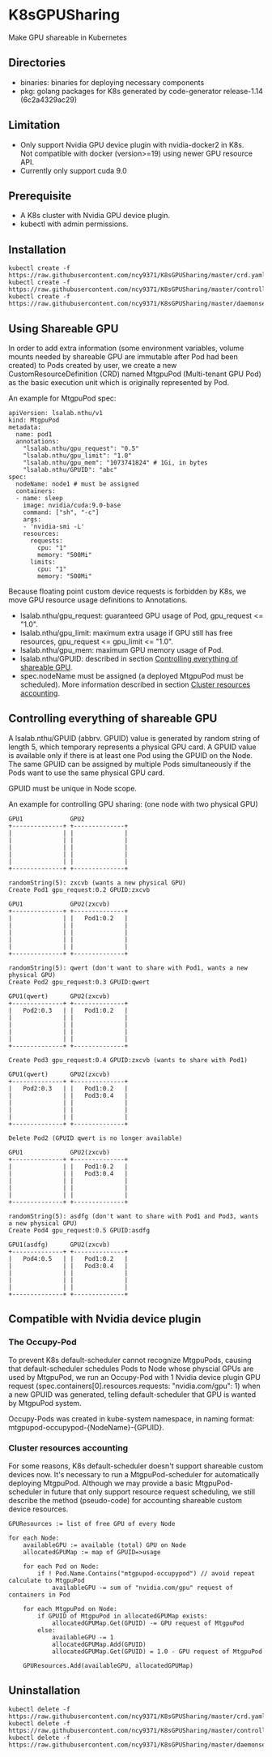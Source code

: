 # K8sGPUSharing
Make GPU shareable in Kubernetes

## Directories
* binaries: binaries for deploying necessary components
* pkg: golang packages for K8s generated by code-generator release-1.14 (6c2a4329ac29)

## Limitation
* Only support Nvidia GPU device plugin with nvidia-docker2 in K8s.  
Not compatible with docker (version>=19) using newer GPU resource API.
* Currently only support cuda 9.0

## Prerequisite
* A K8s cluster with Nvidia GPU device plugin.
* kubectl with admin permissions.

## Installation
```
kubectl create -f https://raw.githubusercontent.com/ncy9371/K8sGPUSharing/master/crd.yaml
kubectl create -f https://raw.githubusercontent.com/ncy9371/K8sGPUSharing/master/controller.yaml
kubectl create -f https://raw.githubusercontent.com/ncy9371/K8sGPUSharing/master/daemonset.yaml
```

## Using Shareable GPU
In order to add extra information (some environment variables, volume mounts needed by shareable GPU are immutable after Pod had been created) to Pods created by user, we create a new CustomResourceDefinition (CRD) named MtgpuPod (Multi-tenant GPU Pod) as the basic execution unit which is originally represented by Pod.

An example for MtgpuPod spec:
```
apiVersion: lsalab.nthu/v1
kind: MtgpuPod
metadata:
  name: pod1
  annotations:
    "lsalab.nthu/gpu_request": "0.5"
    "lsalab.nthu/gpu_limit": "1.0"
    "lsalab.nthu/gpu_mem": "1073741824" # 1Gi, in bytes
    "lsalab.nthu/GPUID": "abc"
spec:
  nodeName: node1 # must be assigned
  containers:
  - name: sleep
    image: nvidia/cuda:9.0-base
    command: ["sh", "-c"]
    args:
    - 'nvidia-smi -L'
    resources:
      requests:
        cpu: "1"
        memory: "500Mi"
      limits:
        cpu: "1"
        memory: "500Mi"
```
Because floating point custom device requests is forbidden by K8s, we move GPU resource usage definitions to Annotations.
* lsalab.nthu/gpu_request: guaranteed GPU usage of Pod, gpu_request <= "1.0".
* lsalab.nthu/gpu_limit: maximum extra usage if GPU still has free resources, gpu_request <= gpu_limit <= "1.0".
* lsalab.nthu/gpu_mem: maximum GPU memory usage of Pod.
* lsalab.nthu/GPUID: described in section [Controlling everything of shareable GPU](#controlling-everything-of-shareable-gpu).
* spec.nodeName must be assigned (a deployed MtgpuPod must be scheduled). More information described in section [Cluster resources accounting](#cluster-resources-accounting).

## Controlling everything of shareable GPU
A lsalab.nthu/GPUID (abbrv. GPUID) value is generated by random string of length 5, which temporary represents a physical GPU card. A GPUID value is available only if there is at least one Pod using the GPUID on the Node. The same GPUID can be assigned by multiple Pods simultaneously if the Pods want to use the same physical GPU card.

GPUID must be unique in Node scope.

An example for controlling GPU sharing: (one node with two physical GPU)

```
GPU1             GPU2
+--------------+ +--------------+
|              | |              |
|              | |              |
|              | |              |
|              | |              |
|              | |              |
+--------------+ +--------------+

randomString(5): zxcvb (wants a new physical GPU)
Create Pod1 gpu_request:0.2 GPUID:zxcvb

GPU1             GPU2(zxcvb)
+--------------+ +--------------+
|              | |   Pod1:0.2   |
|              | |              |
|              | |              |
|              | |              |
|              | |              |
+--------------+ +--------------+

randomString(5): qwert (don't want to share with Pod1, wants a new physical GPU)
Create Pod2 gpu_request:0.3 GPUID:qwert

GPU1(qwert)      GPU2(zxcvb)
+--------------+ +--------------+
|   Pod2:0.3   | |   Pod1:0.2   |
|              | |              |
|              | |              |
|              | |              |
|              | |              |
+--------------+ +--------------+

Create Pod3 gpu_request:0.4 GPUID:zxcvb (wants to share with Pod1)

GPU1(qwert)      GPU2(zxcvb)
+--------------+ +--------------+
|   Pod2:0.3   | |   Pod1:0.2   |
|              | |   Pod3:0.4   |
|              | |              |
|              | |              |
|              | |              |
+--------------+ +--------------+

Delete Pod2 (GPUID qwert is no longer available)

GPU1             GPU2(zxcvb)
+--------------+ +--------------+
|              | |   Pod1:0.2   |
|              | |   Pod3:0.4   |
|              | |              |
|              | |              |
|              | |              |
+--------------+ +--------------+

randomString(5): asdfg (don't want to share with Pod1 and Pod3, wants a new physical GPU)
Create Pod4 gpu_request:0.5 GPUID:asdfg

GPU1(asdfg)      GPU2(zxcvb)
+--------------+ +--------------+
|   Pod4:0.5   | |   Pod1:0.2   |
|              | |   Pod3:0.4   |
|              | |              |
|              | |              |
|              | |              |
+--------------+ +--------------+
```

## Compatible with Nvidia device plugin

### The Occupy-Pod
To prevent K8s default-scheduler cannot recognize MtgpuPods, causing that default-scheduler schedules Pods to Node whose physcial GPUs are used by MtgpuPod, we run an Occupy-Pod with 1 Nvidia device plugin GPU request (spec.containers[0].resources.requests: "nvidia.com/gpu": 1) when a new GPUID was generated, telling default-scheduler that GPU is wanted by MtgpuPod system.

Occupy-Pods was created in kube-system namespace, in naming format: mtgpupod-occupypod-{NodeName}-{GPUID}.

### Cluster resources accounting
For some reasons, K8s default-scheduler doesn't support shareable custom devices now. It's necessary to run a MtgpuPod-scheduler for automatically deploying MtgpuPod. Although we may provide a basic MtgpuPod-scheduler in future that only support resource request scheduling, we still describe the method (pseudo-code) for accounting shareable custom device resources.
```
GPUResources := list of free GPU of every Node

for each Node:
    availableGPU := available (total) GPU on Node
    allocatedGPUMap := map of GPUID=>usage

    for each Pod on Node:
        if ! Pod.Name.Contains("mtgpupod-occupypod") // avoid repeat calculate to MtgpuPod
            availableGPU -= sum of "nvidia.com/gpu" request of containers in Pod

    for each MtgpuPod on Node:
        if GPUID of MtgpuPod in allocatedGPUMap exists:
            allocatedGPUMap.Get(GPUID) -= GPU request of MtgpuPod
        else:
            availableGPU -= 1
            allocatedGPUMap.Add(GPUID)
            allocatedGPUMap.Get(GPUID) = 1.0 - GPU request of MtgpuPod

    GPUResources.Add(availableGPU, allocatedGPUMap)
```

## Uninstallation
```
kubectl delete -f https://raw.githubusercontent.com/ncy9371/K8sGPUSharing/master/crd.yaml
kubectl delete -f https://raw.githubusercontent.com/ncy9371/K8sGPUSharing/master/controller.yaml
kubectl delete -f https://raw.githubusercontent.com/ncy9371/K8sGPUSharing/master/daemonset.yaml
```
